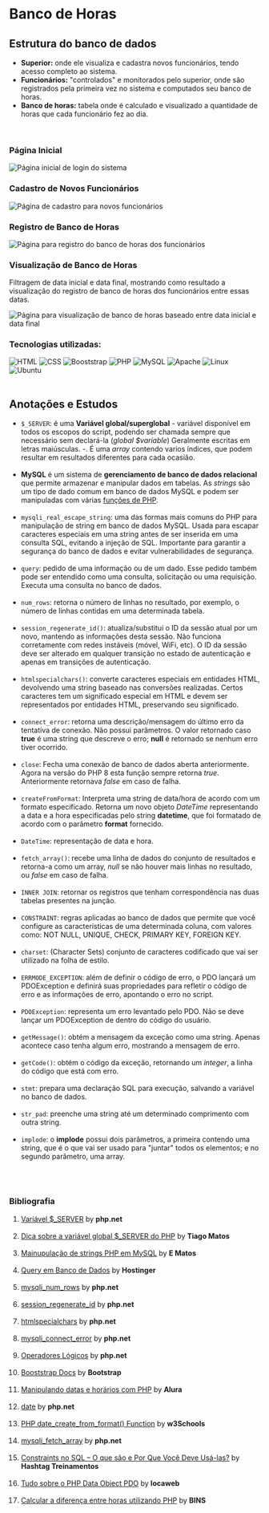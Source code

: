 # Banco de Horas

<div>

## Estrutura do banco de dados
<ul>
    <li><b>Superior:</b> onde ele visualiza e cadastra novos funcionários, tendo acesso completo ao sistema.</li>
    <li><b>Funcionários:</b> "controlados" e monitorados pelo superior, onde são registrados pela primeira vez no sistema e computados seu banco de horas.</li>
    <li><b>Banco de horas:</b> tabela onde é calculado e visualizado a quantidade de horas que cada funcionário fez ao dia.</li>
</ul>

<br>

### Página Inicial

<img src="./assets/template/login_page.png" alt="Página inicial de login do sistema" />

<br>

### Cadastro de Novos Funcionários

<img src="./assets/template/cadastro_funcionarios.png" alt="Página de cadastro para novos funcionários" />

<br>

### Registro de Banco de Horas

<img src="./assets/template/registro_horas.png" alt="Página para registro do banco de horas dos funcionários" />

<br>

### Visualização de Banco de Horas
<p>Filtragem de data inicial e data final, mostrando como resultado a visualização do registro de banco de horas dos funcionários entre essas datas.</p>

<img src="./assets/template/visualizar_horas.png" alt="Página para visualização de banco de horas baseado entre data inicial e data final" />

<br>

<h3>Tecnologias utilizadas:</h3>
<img src="https://img.shields.io/badge/html5-%23E34F26.svg?style=for-the-badge&logo=html5&logoColor=white" alt="HTML" />
<img src="https://img.shields.io/badge/css3-%231572B6.svg?style=for-the-badge&logo=css3&logoColor=white" alt="CSS" />
<img src="https://img.shields.io/badge/bootstrap-%238511FA.svg?style=for-the-badge&logo=bootstrap&logoColor=white" alt="Booststrap">
<img src="https://img.shields.io/badge/php-%23777BB4.svg?style=for-the-badge&logo=php&logoColor=white" alt="PHP" />
<img src="https://img.shields.io/badge/mysql-4479A1.svg?style=for-the-badge&logo=mysql&logoColor=white" alt="MySQL" />
<img src="https://img.shields.io/badge/Apache-CA2136?style=for-the-badge&logo=apache&logoColor=white" alt="Apache" />
<img src="https://img.shields.io/badge/Linux-E34F26?style=for-the-badge&logo=linux&logoColor=black" alt="Linux" />
<img src="https://img.shields.io/badge/Ubuntu-E95420?style=for-the-badge&logo=ubuntu&logoColor=white" alt="Ubuntu">

<br>
<br>

<h2>Anotações e Estudos</h2>

<ul>
    <li><code>$_SERVER</code>: é uma <b>Variável global/superglobal</b> - variável disponível em todos os escopos do script, podendo ser chamada sempre que necessário sem declará-la (<i>global $variable</i>) Geralmente escritas em letras maiúsculas. -. É uma <i>array</i> contendo varios índices, que podem resultar em resultados diferentes para cada ocasião.</li>
    <br>
    <li><b>MySQL</b> é um sistema de <b>gerenciamento de banco de dados relacional</b> que permite armazenar e manipular dados em tabelas. As <i>strings</i> são um tipo de dado comum em banco de dados MySQL e podem ser manipuladas com várias <u>funções de PHP</u>.</li>
    <br>
    <li><code>mysqli_real_escape_string</code>: uma das formas mais comuns do PHP para <b:>manipulação de string em banco de dados MySQL</b>. Usada para escapar caracteres especiais em uma string antes de ser inserida em uma consulta SQL, evitando a injeção de SQL. Importante para garantir a segurança do banco de dados e evitar vulnerabilidades de segurança.</li>
    <br>
    <li><code>query</code>: pedido de uma informação ou de um dado. Esse pedido também pode ser entendido como uma consulta, solicitação ou uma requisição. Executa uma consulta no banco de dados.</li>
    <br>
    <li><code>num_rows</code>: retorna o número de linhas no resultado, por exemplo, o número de linhas contidas em uma determinada tabela.</li>
    <br>
    <li><code>session_regenerate_id()</code>: atualiza/substitui o ID da sessão atual por um novo, mantendo as informações desta sessão. Não funciona corretamente com redes instáveis (móvel, WiFi, etc). O ID da sessão deve ser alterado em qualquer transição no estado de autenticação e apenas em transições de autenticação.</li>
    <br>
    <li><code>htmlspecialchars()</code>: converte caracteres especiais em entidades HTML, devolvendo uma string baseado nas conversões realizadas. Certos caracteres tem um significado especial em HTML e devem ser representados por entidades HTML, preservando seu significado.</li>
    <br>
    <li><code>connect_error</code>: retorna uma descrição/mensagem do último erro da tentativa de conexão. Não possui parâmetros. O valor retornado caso <b>true</b> é uma string que descreve o erro; <b>null</b> é retornado se nenhum erro tiver ocorrido.</li>
    <br>
    <li><code>close</code>: Fecha uma conexão de banco de dados aberta anteriormente. Agora na versão do PHP 8 esta função sempre retorna <i>true</i>. Anteriormente retornava <i>false</i> em caso de falha.</li>
    <br>
    <li><code>createFromFormat</code>: Interpreta uma string de data/hora de acordo com um formato especificado. Retorna um novo objeto <i>DateTime</i> representando a data e a hora especificadas pelo string <b>datetime</b>, que foi formatado de acordo com o parâmetro <b>format</b> fornecido.</li>
    <br>
    <li><code>DateTime</code>: representação de data e hora.</li>
    <br>
    <li><code>fetch_array()</code>: recebe uma linha de dados do conjunto de resultados e retorna-a como um array, <i>null</i> se não houver mais linhas no resultado, ou <i>false</i> em caso de falha.</li>
    <br>
    <li><code>INNER JOIN</code>: retornar os registros que tenham correspondência nas duas tabelas presentes na junção.</li>
    <br>
    <li><code>CONSTRAINT</code>: regras aplicadas ao banco de dados que permite que você configure as características de uma determinada coluna, com valores como: NOT NULL, UNIQUE, CHECK, PRIMARY KEY, FOREIGN KEY.</li>
    <br>
    <li><code>charset</code>: (Character Sets) conjunto de caracteres codificado que vai ser utilizado na folha de estilo.</li>
    <br>
    <li><code>ERRMODE_EXCEPTION</code>: além de definir o código de erro, o PDO lançará um PDOException e definirá suas propriedades para refletir o código de erro e as informações de erro, apontando o erro no script.</li>
    <br>
    <li><code>PDOException</code>: representa um erro levantado pelo PDO. Não se deve lançar um PDOException de dentro do código do usuário.</li>
    <br>
    <li><code>getMessage()</code>: obtém a mensagem da exceção como uma string. Apenas acontece caso tenha algum erro, mostrando a mensagem de erro.</li>
    <br>
    <li><code>getCode()</code>: obtém o código da exceção, retornando um <i>integer</i>, a linha do código que está com erro.</li>
    <br>
    <li><code>stmt</code>: prepara uma declaração SQL para execução, salvando a variável no banco de dados.</li>
    <br>
    <li><code>str_pad</code>: preenche uma string até um determinado comprimento com outra string.</li>
    <br>
    <li><code>implode</code>: o <b>implode</b> possui dois parâmetros, a primeira contendo uma string, que é o que vai ser usado para "juntar" todos os elementos; e no segundo parâmetro, uma array.</li>
</ul>

<br>
<br>

<h3>Bibliografia</h3>

<ol>
    <li><a href="https://www.php.net/manual/pt_BR/reserved.variables.server.php">Variável $_SERVER</a> by <b>php.net</b></li>
    <br>
    <li><a href="https://blog.tiagomatos.com/dica-sobre-a-variavel-global-server-do-php/">Dica sobre a variável global $_SERVER do PHP</a> by <b>Tiago Matos</b></li>
    <br>
    <li><a href="https://pt.linkedin.com/pulse/manipula%C3%A7%C3%A3o-de-strings-php-em-mysql-e-matos-?utm_source=share&utm_medium=guest_desktop&utm_campaign=copy">Mainupulação de strings PHP em MySQL</a> by <b>E Matos</b></li>
    <br>
    <li><a href="https://www.hostinger.com.br/tutoriais/o-que-e-query">Query em Banco de Dados</a> by <b>Hostinger</b></li>
    <br>
    <li><a href="https://www.php.net/manual/pt_BR/mysqli-result.num-rows.php">mysqli_num_rows</a> by <b>php.net</b></li>
    <br>
    <li><a href="https://www.php.net/manual/pt_BR/function.session-regenerate-id.php">session_regenerate_id</a> by <b>php.net</b></li>
    <br>
    <li><a href="https://www.php.net/manual/en/function.htmlspecialchars.php">htmlspecialchars</a> by <b>php.net</b></li>
    <br>
    <li><a href="https://www.php.net/manual/pt_BR/mysqli.connect-error.php">mysqli_connect_error</a> by <b>php.net</b></li>
    <br>
    <li><a href="https://www.php.net/manual/pt_BR/language.operators.logical.php">Operadores Lógicos</a> by <b>php.net</b></li>
    <br>
    <li><a href="https://getbootstrap.com/">Booststrap Docs</a> by <b>Bootstrap</b></li>
    <br>
    <li><a href="https://www.alura.com.br/artigos/manipulando-datas-e-horarios-com-php">Manipulando datas e horários com PHP</a> by <b>Alura</b></li>
    <br>
    <li><a href="https://www.php.net/manual/en/function.date.php">date</a> by <b>php.net</b></li>
    <br>
    <li><a href="https://www.w3schools.com/php/func_date_create_from_format.asp">PHP date_create_from_format() Function</a> by <b>w3Schools</b></li>
    <br>
    <li><a href="https://www.php.net/manual/pt_BR/mysqli-result.fetch-array.php">mysqli_fetch_array</a> by <b>php.net</b></li>
    <br>
    <li><a href="https://www.hashtagtreinamentos.com/constraints-no-sql?gad_source=1&gclid=EAIaIQobChMI-s7_1NiAhgMVb43CCB0h8QpPEAAYASAAEgL-kPD_BwE">Constraints no SQL – O que são e Por Que Você Deve Usá-las?</a> by <b>Hashtag Treinamentos</b></li>
    <br>
    <li><a href="https://www.locaweb.com.br/ajuda/wiki/tudo-sobre-o-php-data-object-pdo-hospedagem-de-sites/">Tudo sobre o PHP Data Object PDO</a> by <b>locaweb</b></li>
    <br>
    <li><a href="https://blog.dbins.com.br/calcular-a-diferenca-entre-horas-utilizando-php">Calcular a diferença entre horas utilizando PHP</a> by <b>BINS</b></li>
</ol>

</div>
